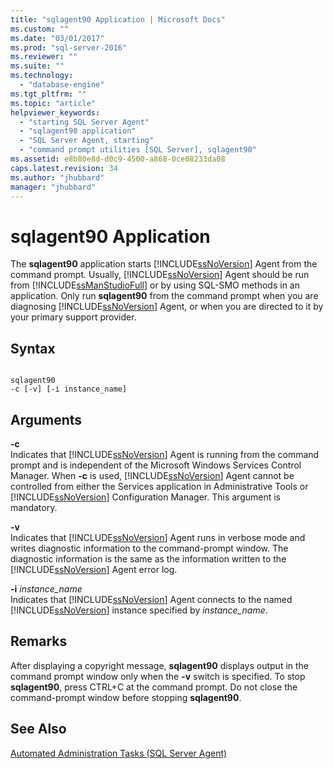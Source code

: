 ```yaml
---
title: "sqlagent90 Application | Microsoft Docs"
ms.custom: ""
ms.date: "03/01/2017"
ms.prod: "sql-server-2016"
ms.reviewer: ""
ms.suite: ""
ms.technology: 
  - "database-engine"
ms.tgt_pltfrm: ""
ms.topic: "article"
helpviewer_keywords: 
  - "starting SQL Server Agent"
  - "sqlagent90 application"
  - "SQL Server Agent, starting"
  - "command prompt utilities [SQL Server], sqlagent90"
ms.assetid: e8b80e8d-d0c9-4500-a868-0ce08233da08
caps.latest.revision: 34
ms.author: "jhubbard"
manager: "jhubbard"
---
```

# sqlagent90 Application
  The **sqlagent90** application starts [!INCLUDE[ssNoVersion](../a9notintoc/includes/ssnoversion-md.md)] Agent from the command prompt. Usually, [!INCLUDE[ssNoVersion](../a9notintoc/includes/ssnoversion-md.md)] Agent should be run from [!INCLUDE[ssManStudioFull](../a9notintoc/includes/ssmanstudiofull-md.md)] or by using SQL-SMO methods in an application. Only run **sqlagent90** from the command prompt when you are diagnosing [!INCLUDE[ssNoVersion](../a9notintoc/includes/ssnoversion-md.md)] Agent, or when you are directed to it by your primary support provider.  
  
## Syntax  
  
```  
  
sqlagent90  
-c [-v] [-i instance_name]  
```  
  
## Arguments  
 **-c**  
 Indicates that [!INCLUDE[ssNoVersion](../a9notintoc/includes/ssnoversion-md.md)] Agent is running from the command prompt and is independent of the Microsoft Windows Services Control Manager. When **-c** is used, [!INCLUDE[ssNoVersion](../a9notintoc/includes/ssnoversion-md.md)] Agent cannot be controlled from either the Services application in Administrative Tools or [!INCLUDE[ssNoVersion](../a9notintoc/includes/ssnoversion-md.md)] Configuration Manager. This argument is mandatory.  
  
 **-v**  
 Indicates that [!INCLUDE[ssNoVersion](../a9notintoc/includes/ssnoversion-md.md)] Agent runs in verbose mode and writes diagnostic information to the command-prompt window. The diagnostic information is the same as the information written to the [!INCLUDE[ssNoVersion](../a9notintoc/includes/ssnoversion-md.md)] Agent error log.  
  
 **-i** *instance_name*  
 Indicates that [!INCLUDE[ssNoVersion](../a9notintoc/includes/ssnoversion-md.md)] Agent connects to the named [!INCLUDE[ssNoVersion](../a9notintoc/includes/ssnoversion-md.md)] instance specified by *instance_name*.  
  
## Remarks  
 After displaying a copyright message, **sqlagent90** displays output in the command prompt window only when the **-v** switch is specified. To stop **sqlagent90**, press CTRL+C at the command prompt. Do not close the command-prompt window before stopping **sqlagent90**.  
  
## See Also  
 [Automated Administration Tasks &#40;SQL Server Agent&#41;](../Topic/Automated%20Administration%20Tasks%20\(SQL%20Server%20Agent\).md)  
  
  